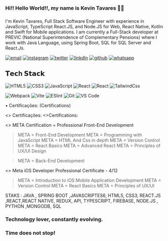 ### Hi!! Hello World!!, my name is Kevin Tavares 👨‍💻


### 
I'm Kevin Tavares, Full Stack Software Engineer with experience in JavaScript, TypeScript  React.JS, and Node.JS for Web,  React Native, Kotlin and Swift  for Mobile applications.
I am currently a Full-Stack developer at PREVIC (National Superintendence of Complementary Pensions) where I work with Java Language, using Spring Boot, SQL for SQL Server and React.Js.

[![email](https://img.shields.io/badge/Gmail-D14836?style=for-the-badge&logo=gmail&logoColor=white)](ktavares.dev@gmail.com)
[![instagram](https://img.shields.io/badge/Instagram-E4405F?style=for-the-badge&logo=instagram&logoColor=white)](https://www.instagram.com/kevintavares_6/)
[![twitter](https://img.shields.io/badge/Twitter-1DA1F2?style=for-the-badge&logo=twitter&logoColor=white)](
https://twitter.com/Kvtavares)
[![linkdln](https://img.shields.io/badge/LinkedIn-0077B5?style=for-the-badge&logo=linkedin&logoColor=white)](
https://www.linkedin.com/in/kevin-tavares-473091199/)
[![github](	https://img.shields.io/badge/GitHub-100000?style=for-the-badge&logo=github&logoColor=white)](https://github.com/Kevintavares33)
[![whatsapp](https://img.shields.io/badge/WhatsApp-25D366?style=for-the-badge&logo=whatsapp&logoColor=white)](https://wa.me/message/5T5KCG3OVEYSJ1)



## 𝗧𝗲𝗰h 𝗦𝘁𝗮𝗰𝗸

![HTML5](https://img.shields.io/badge/-HTML5-%23E44D27?style=flat-square&logo=html5&logoColor=ffffff)
![CSS3](https://img.shields.io/badge/-CSS3-%231572B6?style=flat-square&logo=css3)
![JavaScript](https://img.shields.io/badge/-JavaScript-%23F7DF1C?style=flat-square&logo=javascript&logoColor=000000&labelColor=%23F7DF1C&color=%23FFCE5A)
![React](https://img.shields.io/badge/-React-%23282C34?style=flat-square&logo=react)
![React](https://img.shields.io/badge/-ReactNative-%23282C34?style=flat-square&logo=react)
![TailwindCss](https://img.shields.io/badge/-TailwindCss-%231a202c?style=flat-square&logo=tailwind-css)

![Webpack](https://img.shields.io/badge/-Webpack-%232C3A42?style=flat-square&logo=webpack)
![Vite](https://img.shields.io/badge/-Vite-%23646CFF?style=flat-square&logo=vite&logoColor=ffffff)
![ESlint](https://img.shields.io/badge/-ESLint-%234B32C3?style=flat-square&logo=eslint)
![Git](https://img.shields.io/badge/-Git-%23F05032?style=flat-square&logo=git&logoColor=%23ffffff)
![VS Code](https://img.shields.io/badge/-VSCode-%23007ACC?style=flat-square&logo=visual-studio-code)





• Certificações:
(Certifications)

<> Certificações:
<>Certifications:

<> META  Certification =  Professional Front-End Development
> META = Front-End Development
> META = Programming with JavaScript
> META =  HTML And Css in depth
> META =  Version Control
> META =  React Basics
>META  =  Advanced React
> META = Principles of UX/UI Design

> META = Back-End Development

<> Meta iOS Developer Professional Certificate -  4/12
> META = Introduction to iOS Mobile Application Development
> META =  Version Control
> META =  React Basics
> META = Principles of UX/UI 

STAKS : JAVA , SPRING BOOT ,JAVASCRIPTES6, HTML5, CSS3, REACT.JS ,REACT,REACT NATIVE, REDUX, API, TYPESCRIPT, FIREBASE, NODE.JS , PYTHON ,MONGODB, SQL

### Technology lover, constantly evolving.

### Time does not stop!

</div>
